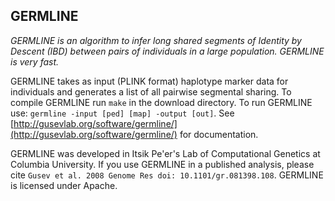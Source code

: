 GERMLINE
--------

*GERMLINE is an algorithm to infer long shared segments of Identity by Descent (IBD) between pairs of individuals in a large population. GERMLINE is very fast.*

GERMLINE takes as input (PLINK format) haplotype marker data for individuals and generates a list of all pairwise segmental sharing. To compile GERMLINE run `make` in the download directory. To run GERMLINE use: `germline -input [ped] [map] -output [out]`. See [http://gusevlab.org/software/germline/](http://gusevlab.org/software/germline/) for documentation.

GERMLINE was developed in Itsik Pe'er's Lab of Computational Genetics at Columbia University. If you use GERMLINE in a published analysis, please cite `Gusev et al. 2008 Genome Res doi: 10.1101/gr.081398.108`. GERMLINE is licensed under Apache.
